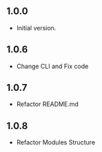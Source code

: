 ## 1.0.0

- Initial version.

## 1.0.6
- Change CLI and Fix code

## 1.0.7
- Refactor README.md

## 1.0.8
- Refactor Modules Structure
